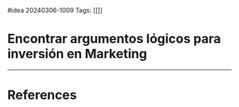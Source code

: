 #idea
20240306-1009
Tags:  [[]]
# Encontrar argumentos lógicos para inversión en Marketing



---
# References



